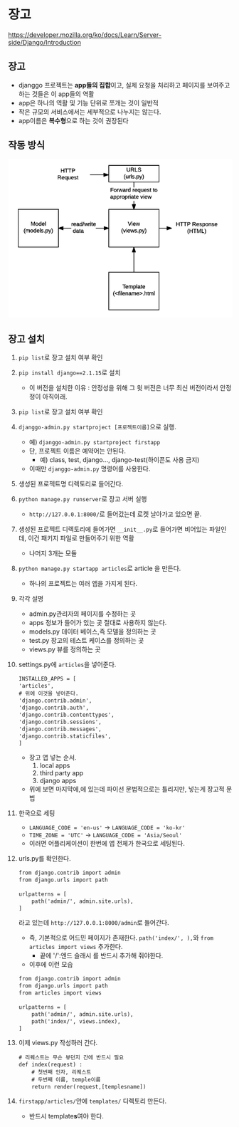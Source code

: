 # 장고
https://developer.mozilla.org/ko/docs/Learn/Server-side/Django/Introduction
## 장고
- djanggo 프로젝트는 **app들의 집합**이고, 실제 요청을 처리하고 페이지를 보여주고 하는 것들은 이 app들의 역활
- app은 하나의 역활 및 기능 단위로 쪼개는 것이 일반적
- 작은 규모의 서비스에서는 세부적으로 나누지는 않는다.
- app이름은 **복수형**으로 하는 것이 권장된다
## 작동 방식
![basic-django](./basic-django.png)
## 장고 설치
1. `pip list`로 장고 설치 여부 확인
2. `pip install django==2.1.15`로 설치
    - 이 버전을 설치한 이유 : 안정성을 위해 그 윗 버전은 너무 최신 버전이라서 안정정이 아직이래.
3. `pip list`로 장고 설치 여부 확인
4. `djanggo-admin.py startproject [프로젝트이름]`으로 실행.
    - 예) `djanggo-admin.py startproject firstapp`
    - 단, 프로젝트 이름은 예약어는 안된다.
        - 예) class, test, django..., django-test(하이픈도 사용 금지)
    - 이때만 `djanggo-admin.py` 명령어를 사용한다.
5. 생성된 프로젝트명 디렉토리로 들어간다.
6. `python manage.py runserver`로 장고 서버 실행
    - `http://127.0.0.1:8000/`로 들어갔는데 로켓 날아가고 있으면 끝.
7. 생성된 프로젝트 디렉토리에 들어가면  `__init__.py`로 들어가면 비어있는 파일인데, 이건 패키지 파일로 만들어주기 위한 역활
    - 나머지 3개는 모듈
8. `python manage.py startapp articles`로 article 을 만든다.
    - 하나의 프로젝트는 여러 앱을 가지게 된다.
9. 각각 설명
    - admin.py관리자의 페이지를 수정하는 곳
    - apps 정보가 들어가 있는 곳 절대로 사용하지 않는다.
    - models.py 데이터 베이스,즉 모델을 정의하는 곳
    - test.py 장고의 테스트 케이스를 정의하는 곳
    - views.py 뷰를 정의하는 곳
10. settings.py에 `articles`을 넣어준다.
    ```
    INSTALLED_APPS = [
    'articles',
    # 위에 이것을 넣어준다.
    'django.contrib.admin',
    'django.contrib.auth',
    'django.contrib.contenttypes',
    'django.contrib.sessions',
    'django.contrib.messages',
    'django.contrib.staticfiles',
    ]
    ```
    - 장고 앱 넣는 순서.
        1. local apps
        2. third party app
        3. django apps
    - 위에 보면 마지막에,에 있는데 파이선 문법적으로는 틀리지만, 넣는게 장고적 문법

11. 한국으로 세팅
    - `LANGUAGE_CODE = 'en-us'` -> `LANGUAGE_CODE = 'ko-kr'`
    - `TIME_ZONE = 'UTC'` -> `LANGUAGE_CODE = 'Asia/Seoul'`
    - 이러면 어플리케이션이 한번에 앱 전체가 한국으로 세팅된다.

12. urls.py를 확인한다.
    ```
    from django.contrib import admin
    from django.urls import path

    urlpatterns = [
        path('admin/', admin.site.urls),
    ]
    ```
    라고 있는데 `http://127.0.0.1:8000/admin`로 들어간다.
    - 즉, 기본적으로 어드민 페이지가 존재한다.
    `path('index/', ),`와 `from articles import views` 추가한다.
        - 끝에 '/':엔드 슬래시 를 반드시 추가해 줘야한다.
    - 이후에 이런 모습
    ```
    from django.contrib import admin
    from django.urls import path
    from articles import views

    urlpatterns = [
        path('admin/', admin.site.urls),
        path('index/', views.index),
    ]
    ```
13. 이제 views.py 작성하러 간다.
    ```
    # 리퀘스트는 무슨 뷰던지 간에 반드시 필요
    def index(request) :
        # 첫번째 인자, 리퀘스트
        # 두번째 이름, temple이름
        return render(request,[templesname])
    ```
14. `firstapp/articles/`안에 `templates/` 디렉토리 만든다.
    - 반드시 template**s**여야 한다.

